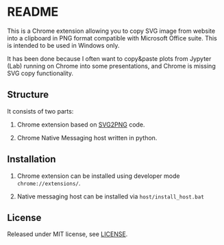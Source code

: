 README
======

This is a Chrome extension allowing you to copy SVG image from website into a clipboard in PNG format compatible with Microsoft Office suite. This is intended to be used in Windows only.

It has been done because I often want to copy&paste plots from Jypyter (Lab) running on Chrome into some presentations, and Chrome is missing SVG copy functionality.

Structure
---------

It consists of two parts:

[SVG2PNG]: https://github.com/pedro380085/SVG2PNG

1. Chrome extension based on [SVG2PNG][SVG2PNG] code.

2. Chrome Native Messaging host written in python.


Installation
------------

1. Chrome extension can be installed using developer mode `chrome://extensions/`.

2. Native messaging host can be installed via `host/install_host.bat`


License
-------

Released under MIT license, see [LICENSE](LICENSE).

